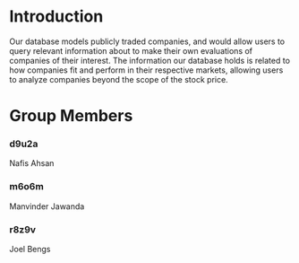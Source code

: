 # Introduction
Our database models publicly traded companies, and would allow users to query relevant information about to make their own evaluations of companies of their interest. The information our database holds is related to how companies fit and perform in their respective markets, allowing users to analyze companies beyond the scope of the stock price.

# Group Members
### d9u2a
Nafis Ahsan
### m6o6m
Manvinder Jawanda
### r8z9v
Joel Bengs